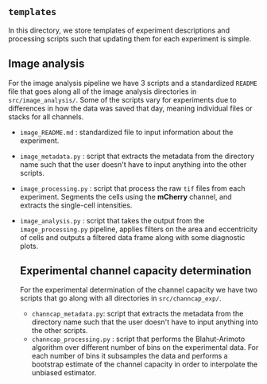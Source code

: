## `templates`
In this directory, we store templates of experiment descriptions and processing
scripts such that updating them for each experiment is simple.

## Image analysis

For the image analysis pipeline we have 3 scripts and a standardized `README`
file that goes along all of the image analysis directories in
`src/image_analysis/`. Some of the scripts vary for experiments due to
differences in how the data was saved that day, meaning individual files or
stacks for all channels.

- `image_README.md` : standardized file to input information about the
  experiment.
- `image_metadata.py` : script that extracts the metadata from the directory
  name such that the user doesn't have to input anything into the other
  scripts.
- `image_processing.py` : script that process the raw `tif` files from each
  experiment. Segments the cells using the **mCherry** channel, and extracts
  the single-cell intensities.
- `image_analysis.py` : script that takes the output from the
  `image_processing.py` pipeline, applies filters on the area and eccentricity
  of cells and outputs a filtered data frame along with some diagnostic plots.

  ## Experimental channel capacity determination

  For the experimental determination of the channel capacity we have two
  scripts that go along with all directories in `src/channcap_exp/`.

  - `channcap_metadata.py`: script that extracts the metadata from the directory
  name such that the user doesn't have to input anything into the other
  scripts.
  - `channcap_processing.py` : script that performs the Blahut-Arimoto
    algorithm over different number of bins on the experimental data. For each
    number of bins it subsamples the data and performs a bootstrap estimate of
    the channel capacity in order to interpolate the unbiased estimator.